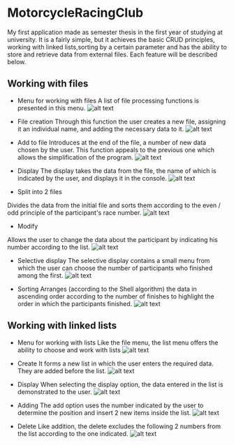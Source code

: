 # MotorcycleRacingClub

My first application made as semester thesis in the first year of studying at university.
It is a fairly simple, but it achieves the basic CRUD principles, working with linked lists,sorting by a certain parameter and has the ability to store and retrieve data from external files.
Each feature will be described below.

Working with files
------

- Menu for working with files
A list of file processing functions is presented in this menu. 
![alt text](https://github.com/JulianNSH/MotorcycleRacingClub/blob/master/screens/screen2.png?raw=true "Files")

- File creation
Through this function the user creates a new file, assigning it an individual name, and adding the necessary data to it.
![alt text](https://github.com/JulianNSH/MotorcycleRacingClub/blob/master/screens/screen30.png?raw=true "Create")

- Add to file
Introduces at the end of the file, a number of new data chosen by the user. This function appeals to the previous one which allows the simplification of the program.
![alt text](https://github.com/JulianNSH/MotorcycleRacingClub/blob/master/screens/screen31.png?raw=true "Add")

- Display
The display takes the data from the file, the name of which is indicated by the user, and displays it in the console.
![alt text](https://github.com/JulianNSH/MotorcycleRacingClub/blob/master/screens/screen4.png?raw=true "Display")

- Split into 2 files

Divides the data from the initial file and sorts them according to the even / odd principle of the participant's race number.
![alt text](https://github.com/JulianNSH/MotorcycleRacingClub/blob/master/screens/screen5.png?raw=true "Split")

- Modify

Allows the user to change the data about the participant by indicating his number according to the list.
![alt text](https://github.com/JulianNSH/MotorcycleRacingClub/blob/master/screens/screen6.png?raw=true "Modify")

- Selective display
The selective display contains a small menu from which the user can choose the number of participants who finished among the first.
![alt text](https://github.com/JulianNSH/MotorcycleRacingClub/blob/master/screens/screen8.png?raw=true "SelectiveDisplay")

- Sorting
 Arranges (according to the Shell algorithm) the data in ascending order according to the number of finishes to highlight the order in which the participants finished.
 ![alt text](https://github.com/JulianNSH/MotorcycleRacingClub/blob/master/screens/screen9.png?raw=true "Sort")

Working with linked lists
------
- Menu for working with lists
Like the file menu, the list menu offers the ability to choose and work with lists
![alt text](https://github.com/JulianNSH/MotorcycleRacingClub/blob/master/screens/screen10.png?raw=true "MenuList")

- Create
It forms a new list in which the user enters the required data. They are added before the list.
![alt text](https://github.com/JulianNSH/MotorcycleRacingClub/blob/master/screens/screen11.png?raw=true "CreateList")

- Display
When selecting the display option, the data entered in the list is demonstrated to the user.
![alt text](https://github.com/JulianNSH/MotorcycleRacingClub/blob/master/screens/screen12.png?raw=true "DisplayList")

- Adding
The add option uses the number indicated by the user to determine the position and insert 2 new items inside the list.
![alt text](https://github.com/JulianNSH/MotorcycleRacingClub/blob/master/screens/screen13.png?raw=true "Add")

- Delete
Like addition, the delete excludes the following 2 numbers from the list according to the one indicated.
![alt text](https://github.com/JulianNSH/MotorcycleRacingClub/blob/master/screens/screen14.png?raw=true "Del")


